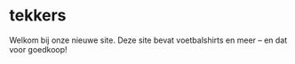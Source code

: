# tekkers
Welkom bij onze nieuwe site. Deze site bevat voetbalshirts en meer – en dat voor goedkoop!
